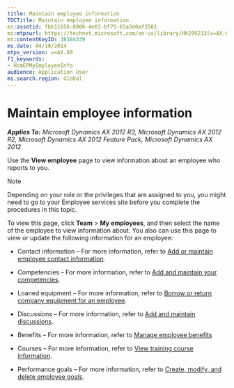 ```yaml
---
title: Maintain employee information
TOCTitle: Maintain employee information
ms:assetid: fbb11656-8006-4e81-bf75-65a3e0af3581
ms:mtpsurl: https://technet.microsoft.com/en-us/library/Hh299233(v=AX.60)
ms:contentKeyID: 36384339
ms.date: 04/18/2014
mtps_version: v=AX.60
f1_keywords:
- HcmEPMyEmployeeInfo
audience: Application User
ms.search.region: Global
---
```


# Maintain employee information 


_**Applies To:** Microsoft Dynamics AX 2012 R3, Microsoft Dynamics AX 2012 R2, Microsoft Dynamics AX 2012 Feature Pack, Microsoft Dynamics AX 2012_

Use the **View employee** page to view information about an employee who reports to you.


> [!NOTE]
> <P>Depending on your role or the privileges that are assigned to you, you might need to go to your Employee services site before you complete the procedures in this topic.</P>



To view this page, click **Team** \> **My employees**, and then select the name of the employee to view information about. You also can use this page to view or update the following information for an employee:

  - Contact information – For more information, refer to [Add or maintain employee contact information](add-or-maintain-employee-contact-information.md).

  - Competencies – For more information, refer to [Add and maintain your competencies](add-and-maintain-your-competencies.md).

  - Loaned equipment – For more information, refer to [Borrow or return company equipment for an employee](borrow-or-return-company-equipment-for-an-employee.md).

  - Discussions – For more information, refer to [Add and maintain discussions](add-and-maintain-discussions.md).

  - Benefits – For more information, refer to [Manage employee benefits](manage-employee-benefits.md)

  - Courses – For more information, refer to [View training course information](view-training-course-information.md).

  - Performance goals – For more information, refer to [Create, modify, and delete employee goals](create-modify-and-delete-employee-goals.md).

  


